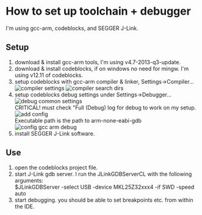 How to set up toolchain + debugger
=====
I'm using gcc-arm, codeblocks, and SEGGER J-Link.

Setup
-----
1. download & install gcc-arm tools, I'm using v4.7-2013-q3-update.
2. download & install codeblocks, if on windows no need for mingw. I'm using v12.11 of codeblocks.
3. setup codeblocks with gcc-arm compiler & linker, Settings->Compiler...
![compiler settings](https://raw.github.com/noahp/kl2_qfn_breakout/master/sw/docs/compiler_cfg.png)
![compiler search dirs](https://raw.github.com/noahp/kl2_qfn_breakout/master/sw/docs/compiler_cfg_search.png)
4. setup codeblocks debug settings under Settings->Debugger...
![debug common settings](https://raw.github.com/noahp/kl2_qfn_breakout/master/sw/docs/debug_common.png)  
CRITICAL! must check "Full (Debug) log for debug to work on my setup.  
![add config](https://raw.github.com/noahp/kl2_qfn_breakout/master/sw/docs/gdb_debug.png)  
Executable path is the path to arm-none-eabi-gdb  
![config gcc arm debug](https://raw.github.com/noahp/kl2_qfn_breakout/master/sw/docs/gdb_debug_cfg.png)
4. install SEGGER J-Link software.

Use
-----
1. open the codeblocks project file.
2. start J-Link gdb server. I run the JLinkGDBServerCL with the following arguments:  
$JLinkGDBServer -select USB -device MKL25Z32xxx4 -if SWD -speed auto
3. start debugging. you should be able to set breakpoints etc. from within the IDE.
